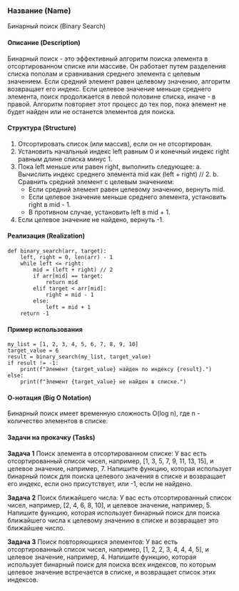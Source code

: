 ### Название (Name)
Бинарный поиск (Binary Search)

#### Описание (Description)
Бинарный поиск - это эффективный алгоритм поиска элемента в отсортированном списке или массиве. Он работает путем разделения списка пополам и сравнивания среднего элемента с целевым значением. Если средний элемент равен целевому значению, алгоритм возвращает его индекс. Если целевое значение меньше среднего элемента, поиск продолжается в левой половине списка, иначе - в правой. Алгоритм повторяет этот процесс до тех пор, пока элемент не будет найден или не останется элементов для поиска.

#### Структура (Structure)
1. Отсортировать список (или массив), если он не отсортирован.
2. Установить начальный индекс left равным 0 и конечный индекс right равным длине списка минус 1.
3. Пока left меньше или равен right, выполнить следующее:
    a. Вычислить индекс среднего элемента mid как (left + right) // 2.
    b. Сравнить средний элемент с целевым значением:
    - Если средний элемент равен целевому значению, вернуть mid.
    - Если целевое значение меньше среднего элемента, установить right в mid - 1.
    - В противном случае, установить left в mid + 1.
4. Если целевое значение не найдено, вернуть -1.
#### Реализация (Realization)
```
def binary_search(arr, target):
    left, right = 0, len(arr) - 1
    while left <= right:
        mid = (left + right) // 2
        if arr[mid] == target:
            return mid
        elif target < arr[mid]:
            right = mid - 1
        else:
            left = mid + 1
    return -1
```

#### Пример использования
```
my_list = [1, 2, 3, 4, 5, 6, 7, 8, 9, 10]
target_value = 6
result = binary_search(my_list, target_value)
if result != -1:
    print(f"Элемент {target_value} найден по индексу {result}.")
else:
    print(f"Элемент {target_value} не найден в списке.")
```

#### О-нотация (Big O Notation)
Бинарный поиск имеет временную сложность O(log n), где n - количество элементов в списке.

#### Задачи на прокачку (Tasks)
**Задача 1**
Поиск элемента в отсортированном списке: У вас есть отсортированный список чисел, например, [1, 3, 5, 7, 9, 11, 13, 15], и целевое значение, например, 7. Напишите функцию, которая использует бинарный поиск для поиска целевого значения в списке и возвращает его индекс, если оно присутствует, или -1, если не найдено.

**Задача 2**
Поиск ближайшего числа: У вас есть отсортированный список чисел, например, [2, 4, 6, 8, 10], и целевое значение, например, 5. Напишите функцию, которая использует бинарный поиск для поиска ближайшего числа к целевому значению в списке и возвращает это ближайшее число.

**Задача 3**
Поиск повторяющихся элементов: У вас есть отсортированный список чисел, например, [1, 2, 2, 3, 4, 4, 4, 5], и целевое значение, например, 4. Напишите функцию, которая использует бинарный поиск для поиска всех индексов, по которым целевое значение встречается в списке, и возвращает список этих индексов.